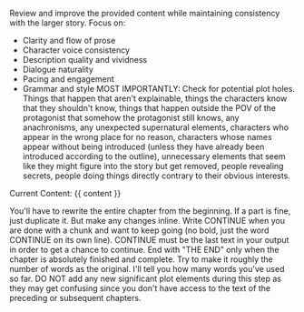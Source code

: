 Review and improve the provided content while maintaining consistency with the larger story. Focus on:
- Clarity and flow of prose
- Character voice consistency
- Description quality and vividness
- Dialogue naturality
- Pacing and engagement
- Grammar and style
MOST IMPORTANTLY: Check for potential plot holes. Things that happen that aren't explainable, 
things the characters know that they shouldn't know, things that happen outside the POV of the 
protagonist that somehow the protagonist still knows, any anachronisms, any unexpected supernatural
elements, characters who appear in the wrong place for no reason, characters whose names appear
without being introduced (unless they have already been introduced according to the outline), unnecessary
elements that seem like they might figure into the story but get removed, people revealing secrets, people
doing things directly contrary to their obvious interests.

Current Content:
{{ content }}

You'll have to rewrite the entire chapter from the beginning. If a part is fine, just duplicate it.
But make any changes inline. 
Write CONTINUE when you are done with a chunk and 
want to keep going (no bold, just the word CONTINUE on its own line). 
CONTINUE must be the last text in your output in order to get a chance to continue.
End with "THE END" only when the chapter is absolutely finished and complete. Try to make it roughly the
number of words as the original. I'll tell you how many words you've used so far.
DO NOT add any new significant plot elements during this step as they may get confusing since 
you don't have access to the text of the preceding or subsequent chapters.
